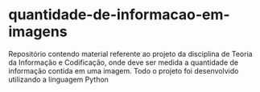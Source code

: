 # quantidade-de-informacao-em-imagens
Repositório contendo material referente ao projeto da disciplina de Teoria da Informação e Codificação, onde deve ser medida a quantidade de informação contida em uma imagem.  Todo o projeto foi desenvolvido utilizando a linguagem Python
